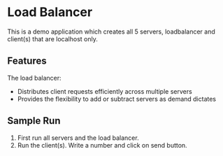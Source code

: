 # Load Balancer
This is a demo application which creates all 5 servers, loadbalancer and client(s) that are localhost only.

## Features
The load balancer:
  * Distributes client requests efficiently across multiple servers
  * Provides the flexibility to add or subtract servers as demand dictates

## Sample Run
1. First run all servers and the load balancer.
2. Run the client(s). Write a number and click on send button.

